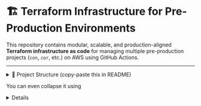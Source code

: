 # 🏗️ Terraform Infrastructure for Pre-Production Environments

This repository contains modular, scalable, and production-aligned **Terraform infrastructure as code** for managing multiple pre-production projects (`con`, `cor`, etc.) on AWS using GitHub Actions.

---

<details> <summary>📁 Project Structure (copy-paste this in README)</summary>

envs/pre/
├── con/                  # Terraform code and pipelines for 'con'
├── cor/                  # Terraform code and pipelines for 'cor'

.github/
└── workflows/
    ├── tf-reusable-plan.yaml
    ├── tf-reusable-apply.yaml
    └── tf-reusable-destroy.yaml

</details>

You can even collapse it using <details> if you want it cleaner.



---

## ⚙️ Tech Stack

- Terraform 1.6+
- AWS (EC2, VPC, S3, IAM, etc.)
- GitHub Actions for CI/CD
- S3 as remote backend for Terraform state
- Terraform modules (reusable via Git source)
- (Optional) DynamoDB for state locking

---

## 🚀 CI/CD Pipelines

Each project (like `con`, `cor`) uses three pipelines:

1. **Terraform Plan**  
   - Triggered on `push`
   - Generates and uploads a `.tfplan` file to S3

2. **Terraform Apply**  
   - Manual (`workflow_dispatch`)
   - Downloads the `.tfplan` from S3 and applies it

3. **Terraform Destroy**  
   - Manual (`workflow_dispatch`)
   - Loads remote state and destroys resources

---

## ☁️ Remote State Configuration

Terraform uses an S3 bucket for storing state:


bucket         = "tf-state-bucket-pre-26-6"
key            = "pre/con/terraform.tfstate"
region         = "ap-south-1"
encrypt        = true
# dynamodb_table = "terraform-locks" (optional)
Use backend.conf in each project folder to configure the backend.


🧪 Troubleshooting Notes
Problem	Cause	Solution
terraform destroy says "no resources"	State exists but config missing	Ensure main.tf has actual resource blocks
terraform init fails to read backend config	Incorrect relative path	Use backend.conf relative to working-directory
terraform plan wants to recreate everything	Local state/config is out of sync	Use terraform import or refresh manually
GitHub Action can't destroy resources	.tfstate not uploaded or missing	Ensure init uses backend and .tfstate is pushed to S3
📦 Reusable Workflows (Planned)

To avoid repeating plan, apply, and destroy logic, we’re introducing reusable workflows:
Example

Reusable Workflow File: .github/workflows/tf-reusable-plan.yaml

on:
  workflow_call:
    inputs:
      path:
        required: true
        type: string


jobs:
  plan:
    uses: .github/workflows/tf-reusable-plan.yaml@main
    with:
      path: envs/pre/con
🛣️ Roadmap

Modular Terraform code for multiple projects

Remote backend with S3

Project-specific pipelines (plan/apply/destroy)

GitHub Actions integration

State import and recovery support

Reusable workflows for all actions

    Matrix-based dynamic environment deploys

🧑‍💻 How to Add a New Project

    Copy an existing project folder (like con)

    Update backend.conf, main.tf, and terraform.tfvars

    Add new workflows or reuse existing ones

    Push changes to trigger plan

📞 Support

Raise a GitHub issue or contact the DevOps team for help.





